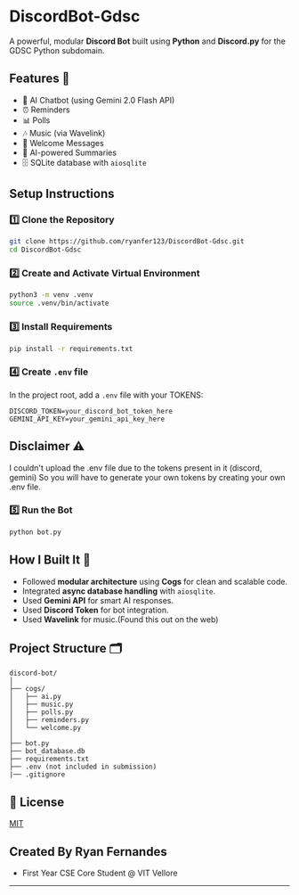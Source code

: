 # DiscordBot-Gdsc 

A powerful, modular **Discord Bot** built using **Python** and **Discord.py** for the GDSC Python subdomain.

## Features 🎉

- 🤖 AI Chatbot (using Gemini 2.0 Flash API)
- ⏰ Reminders
- 📊 Polls
- 🎶 Music (via Wavelink)
- 👋 Welcome Messages
- 📝 AI-powered Summaries
- 🗄️ SQLite database with `aiosqlite`

## Setup Instructions

### 1️⃣ Clone the Repository
```bash
git clone https://github.com/ryanfer123/DiscordBot-Gdsc.git
cd DiscordBot-Gdsc
```

### 2️⃣ Create and Activate Virtual Environment
```bash
python3 -m venv .venv
source .venv/bin/activate
```

### 3️⃣ Install Requirements
```bash
pip install -r requirements.txt
```

### 4️⃣ Create `.env` file
In the project root, add a `.env` file with your TOKENS:
```env
DISCORD_TOKEN=your_discord_bot_token_here
GEMINI_API_KEY=your_gemini_api_key_here
```

## Disclaimer ⚠️
I couldn't upload the .env file due to the tokens present in it (discord, gemini)
So you will have to generate your own tokens by creating your own .env file.

### 5️⃣ Run the Bot
```bash
python bot.py
```

## How I Built It 🔨

- Followed **modular architecture** using **Cogs** for clean and scalable code.
- Integrated **async database handling** with `aiosqlite`.
- Used **Gemini API** for smart AI responses.
- Used **Discord Token** for bot integration.
- Used **Wavelink** for music.(Found this out on the web) 

## Project Structure 🗂️
```
discord-bot/
│
├── cogs/
│   ├── ai.py
│   ├── music.py
│   ├── polls.py
│   ├── reminders.py
│   └── welcome.py
│
├── bot.py
├── bot_database.db
├── requirements.txt
├── .env (not included in submission)
|── .gitignore
```


## 📝 License
[MIT](LICENSE)

## Created By Ryan Fernandes
- First Year CSE Core Student @ VIT Vellore
---
